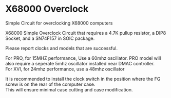 # X68000 Overclock
 Simple Circuit for overclocking X68000 computers



X68000 Simple Overclock Circuit that requires a 4.7K pullup resistor, a DIP8 Socket, and a SN74F157 in SOIC package.


Please report clocks and models that are successful.


For PRO, for 15MHZ performance, Use a 60mhz oscillator.   PRO model will also require a seperate 5mhz oscillator installed near DMAC controller.  
For XVI, for 24mhz performance, use a 48mhz oscillator


It is recommended to install the clock switch in the position where the FG screw is on the rear of the computer case.  
This will ensure minimal case cutting and case modification.